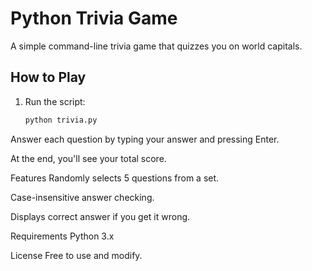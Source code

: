 # Python Trivia Game

A simple command-line trivia game that quizzes you on world capitals.

## How to Play
1. Run the script:
   ```bash
   python trivia.py
Answer each question by typing your answer and pressing Enter.

At the end, you'll see your total score.

Features
Randomly selects 5 questions from a set.

Case-insensitive answer checking.

Displays correct answer if you get it wrong.

Requirements
Python 3.x

License
Free to use and modify.
